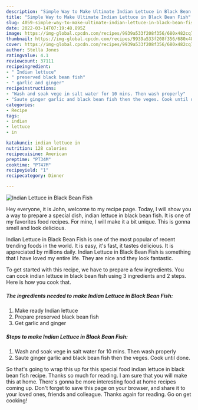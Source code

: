 ```yaml
---
description: "Simple Way to Make Ultimate Indian Lettuce in Black Bean Fish"
title: "Simple Way to Make Ultimate Indian Lettuce in Black Bean Fish"
slug: 4059-simple-way-to-make-ultimate-indian-lettuce-in-black-bean-fish
date: 2022-03-14T07:19:48.895Z
image: https://img-global.cpcdn.com/recipes/9939a533f208f356/680x482cq70/indian-lettuce-in-black-bean-fish-recipe-main-photo.jpg
thumbnail: https://img-global.cpcdn.com/recipes/9939a533f208f356/680x482cq70/indian-lettuce-in-black-bean-fish-recipe-main-photo.jpg
cover: https://img-global.cpcdn.com/recipes/9939a533f208f356/680x482cq70/indian-lettuce-in-black-bean-fish-recipe-main-photo.jpg
author: Stella Jones
ratingvalue: 4.1
reviewcount: 37111
recipeingredient:
- " Indian lettuce"
- " preserved black bean fish"
- " garlic and ginger"
recipeinstructions:
- "Wash and soak vege in salt water for 10 mins. Then wash properly"
- "Saute ginger garlic and black bean fish then the veges. Cook until done."
categories:
- Recipe
tags:
- indian
- lettuce
- in

katakunci: indian lettuce in 
nutrition: 128 calories
recipecuisine: American
preptime: "PT34M"
cooktime: "PT47M"
recipeyield: "1"
recipecategory: Dinner

---
```



![Indian Lettuce in Black Bean Fish](https://img-global.cpcdn.com/recipes/9939a533f208f356/680x482cq70/indian-lettuce-in-black-bean-fish-recipe-main-photo.jpg)

Hey everyone, it is John, welcome to my recipe page. Today, I will show you a way to prepare a special dish, indian lettuce in black bean fish. It is one of my favorites food recipes. For mine, I will make it a bit unique. This is gonna smell and look delicious.

Indian Lettuce in Black Bean Fish is one of the most popular of recent trending foods in the world. It is easy, it's fast, it tastes delicious. It is appreciated by millions daily. Indian Lettuce in Black Bean Fish is something that I have loved my entire life. They are nice and they look fantastic.




To get started with this recipe, we have to prepare a few ingredients. You can cook indian lettuce in black bean fish using 3 ingredients and 2 steps. Here is how you cook that.

<!--inarticleads1-->

##### The ingredients needed to make Indian Lettuce in Black Bean Fish:

1. Make ready  Indian lettuce
1. Prepare  preserved black bean fish
1. Get  garlic and ginger




<!--inarticleads2-->

##### Steps to make Indian Lettuce in Black Bean Fish:

1. Wash and soak vege in salt water for 10 mins. Then wash properly
1. Saute ginger garlic and black bean fish then the veges. Cook until done.




So that's going to wrap this up for this special food indian lettuce in black bean fish recipe. Thanks so much for reading. I am sure that you will make this at home. There's gonna be more interesting food at home recipes coming up. Don't forget to save this page on your browser, and share it to your loved ones, friends and colleague. Thanks again for reading. Go on get cooking!
